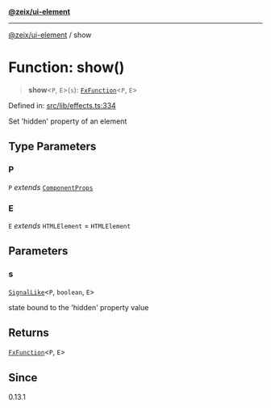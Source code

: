 [**@zeix/ui-element**](../README.md)

***

[@zeix/ui-element](../globals.md) / show

# Function: show()

> **show**\<`P`, `E`\>(`s`): [`FxFunction`](../type-aliases/FxFunction.md)\<`P`, `E`\>

Defined in: [src/lib/effects.ts:334](https://github.com/zeixcom/ui-element/blob/a6fb4a88fd37bb5ca41823947687e8a37d5f2e08/src/lib/effects.ts#L334)

Set 'hidden' property of an element

## Type Parameters

### P

`P` *extends* [`ComponentProps`](../type-aliases/ComponentProps.md)

### E

`E` *extends* `HTMLElement` = `HTMLElement`

## Parameters

### s

[`SignalLike`](../type-aliases/SignalLike.md)\<`P`, `boolean`, `E`\>

state bound to the 'hidden' property value

## Returns

[`FxFunction`](../type-aliases/FxFunction.md)\<`P`, `E`\>

## Since

0.13.1
